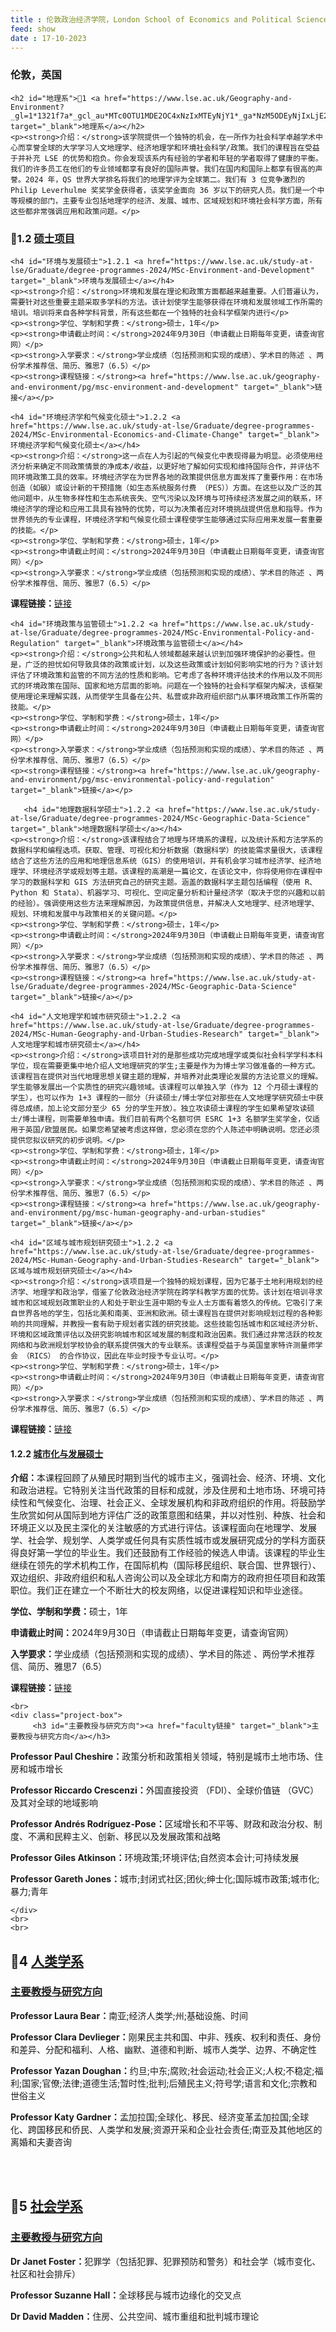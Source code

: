 ```yaml
---
title : 伦敦政治经济学院，London School of Economics and Political Science
feed: show
date : 17-10-2023
---
```


<html lang="zh">
<head>
    <meta charset="UTF-8">
    <title> 伦敦政治经济学院，London School of Economics and Political Science</title>
    <link rel="stylesheet" href="/assets/css/CSS.css">
</head>
<body>
    <h3>伦敦，英国</h3>

    <h2 id="地理系">🏫1 <a href="https://www.lse.ac.uk/Geography-and-Environment?_gl=1*1321f7a*_gcl_au*MTc0OTU1MDE2OC4xNzIxMTEyNjY1*_ga*NzM5ODEyNjIxLjE2OTg4NDA3NDI.*_ga_LWTEVFESYX*MTcyMTExMjY2NS44LjEuMTcyMTExMjcyNy42MC4wLjA" target="_blank">地理系</a></h2>
    <p><strong>介绍：</strong>该学院提供一个独特的机会，在一所作为社会科学卓越学术中心而享誉全球的大学学习人文地理学、经济地理学和环境社会科学/政策。我们的课程旨在受益于并补充 LSE 的优势和抱负。你会发现该系内有经验的学者和年轻的学者取得了健康的平衡。我们的许多员工在他们的专业领域都享有良好的国际声誉。我们在国内和国际上都享有很高的声誉。2024 年，QS 世界大学排名将我们的地理学评为全球第二。我们有 3 位竞争激烈的 Philip Leverhulme 奖奖学金获得者，该奖学金面向 36 岁以下的研究人员。我们是一个中等规模的部门，主要专业包括地理学的经济、发展、城市、区域规划和环境社会科学方面，所有这些都非常强调应用和政策问题。</p>

<h3 id="硕士项目">📖1.2 <a href="https://www.lse.ac.uk/geography-and-environment/phd" target="_blank">硕士项目</a></h3>

    <h4 id="环境与发展硕士">1.2.1 <a href="https://www.lse.ac.uk/study-at-lse/Graduate/degree-programmes-2024/MSc-Environment-and-Development" target="_blank">环境与发展硕士</a></h4>
    <p><strong>介绍：</strong>环境和发展在理论和政策方面都越来越重要。人们普遍认为，需要针对这些重要主题采取多学科的方法。该计划使学生能够获得在环境和发展领域工作所需的培训。培训将来自各种学科背景，所有这些都在一个独特的社会科学框架内进行</p>
    <p><strong>学位、学制和学费：</strong>硕士，1年</p>
    <p><strong>申请截止时间：</strong>2024年9月30日（申请截止日期每年变更，请查询官网）</p>
    <p><strong>入学要求：</strong>学业成绩（包括预测和实现的成绩）、学术目的陈述 、两份学术推荐信、简历、雅思7（6.5）</p>
    <p><strong>课程链接：</strong><a href="https://www.lse.ac.uk/geography-and-environment/pg/msc-environment-and-development" target="_blank">链接</a></p>

    <h4 id="环境经济学和气候变化硕士">1.2.2 <a href="https://www.lse.ac.uk/study-at-lse/Graduate/degree-programmes-2024/MSc-Environmental-Economics-and-Climate-Change" target="_blank">环境经济学和气候变化硕士</a></h4>
    <p><strong>介绍：</strong>这一点在人为引起的气候变化中表现得最为明显。必须使用经济分析来确定不同政策情景的净成本/收益，以更好地了解如何实现和维持国际合作，并评估不同环境政策工具的效率。环境经济学在为世界各地的政策提供信息方面发挥了重要作用：在市场创造（如碳）或设计新的干预措施（如生态系统服务付费 （PES））方面。在这些以及广泛的其他问题中，从生物多样性和生态系统丧失、空气污染以及环境与可持续经济发展之间的联系，环境经济学的理论和应用工具具有独特的优势，可以为决策者应对环境挑战提供信息和指导。作为世界领先的专业课程，环境经济学和气候变化硕士课程使学生能够通过实际应用来发展一套重要的技能。</p>
    <p><strong>学位、学制和学费：</strong>硕士，1年</p>
    <p><strong>申请截止时间：</strong>2024年9月30日（申请截止日期每年变更，请查询官网）</p>
    <p><strong>入学要求：</strong>学业成绩（包括预测和实现的成绩）、学术目的陈述 、两份学术推荐信、简历、雅思7（6.5）</p>
<p><strong>课程链接：</strong><a href="https://www.lse.ac.uk/geography-and-environment/pg/msc-environmental-economics-and-climate-change" target="_blank">链接</a></p>

    <h4 id="环境政策与监管硕士">1.2.2 <a href="https://www.lse.ac.uk/study-at-lse/Graduate/degree-programmes-2024/MSc-Environmental-Policy-and-Regulation" target="_blank">环境政策与监管硕士</a></h4>
    <p><strong>介绍：</strong>公共和私人领域都越来越认识到加强环境保护的必要性。但是，广泛的担忧如何导致具体的政策或计划，以及这些政策或计划如何影响实地的行为？该计划评估了环境政策和监管的不同方法的性质和影响。它考虑了各种环境评估技术的作用以及不同形式的环境政策在国际、国家和地方层面的影响。问题在一个独特的社会科学框架内解决，该框架使用理论来理解实践，从而使学生具备在公共、私营或非政府组织部门从事环境政策工作所需的技能。</p>
    <p><strong>学位、学制和学费：</strong>硕士，1年</p>
    <p><strong>申请截止时间：</strong>2024年9月30日（申请截止日期每年变更，请查询官网）</p>
    <p><strong>入学要求：</strong>学业成绩（包括预测和实现的成绩）、学术目的陈述 、两份学术推荐信、简历、雅思7（6.5）</p>
    <p><strong>课程链接：</strong><a href="https://www.lse.ac.uk/geography-and-environment/pg/msc-environmental-policy-and-regulation" target="_blank">链接</a></p>

       <h4 id="地理数据科学硕士">1.2.2 <a href="https://www.lse.ac.uk/study-at-lse/Graduate/degree-programmes-2024/MSc-Geographic-Data-Science" target="_blank">地理数据科学硕士</a></h4>
    <p><strong>介绍：</strong>该课程结合了地理与环境系的课程，以及统计系和方法学系的数据科学和编程选项。获取、管理、可视化和分析数据（数据科学）的技能需求量很大，该课程结合了这些方法的应用和地理信息系统（GIS）的使用培训，并有机会学习城市经济学、经济地理学、环境经济学或规划等主题。该课程的高潮是一篇论文，在该论文中，你将使用你在课程中学习的数据科学和 GIS 方法研究自己的研究主题。涵盖的数据科学主题包括编程（使用 R、Python 和 Stata）、机器学习、可视化、空间定量分析和计量经济学（取决于您的兴趣和以前的经验）。强调使用这些方法来理解原因，为政策提供信息，并解决人文地理学、经济地理学、规划、环境和发展中与政策相关的关键问题。</p>
    <p><strong>学位、学制和学费：</strong>硕士，1年</p>
    <p><strong>申请截止时间：</strong>2024年9月30日（申请截止日期每年变更，请查询官网）</p>
    <p><strong>入学要求：</strong>学业成绩（包括预测和实现的成绩）、学术目的陈述 、两份学术推荐信、简历、雅思7（6.5）</p>
    <p><strong>课程链接：</strong><a href="https://www.lse.ac.uk/study-at-lse/Graduate/degree-programmes-2024/MSc-Geographic-Data-Science" target="_blank">链接</a></p>

    <h4 id="人文地理学和城市研究硕士">1.2.2 <a href="https://www.lse.ac.uk/study-at-lse/Graduate/degree-programmes-2024/MSc-Human-Geography-and-Urban-Studies-Research" target="_blank">人文地理学和城市研究硕士</a></h4>
    <p><strong>介绍：</strong>该项目针对的是那些成功完成地理学或类似社会科学学科本科学位，现在需要更集中地介绍人文地理研究的学生;主要是作为为博士学习做准备的一种方式。该课程旨在提供对当代地理思想关键主题的理解，并培养对此类理论发展的方法论意义的理解。学生能够发展出一个实质性的研究兴趣领域。该课程可以单独入学（作为 12 个月硕士课程的学生），也可以作为 1+3 课程的一部分（升读硕士/博士学位对那些在人文地理学研究硕士中获得总成绩，加上论文部分至少 65 分的学生开放）。独立攻读硕士课程的学生如果希望攻读硕士/博士课程，则需要单独申请。我们目前有两个名额可供 ESRC 1+3 名额学生奖学金，仅适用于英国/欧盟居民。如果您希望被考虑这样做，您必须在您的个人陈述中明确说明。您还必须提供您拟议研究的初步说明。</p>
    <p><strong>学位、学制和学费：</strong>硕士，1年</p>
    <p><strong>申请截止时间：</strong>2024年9月30日（申请截止日期每年变更，请查询官网）</p>
    <p><strong>入学要求：</strong>学业成绩（包括预测和实现的成绩）、学术目的陈述 、两份学术推荐信、简历、雅思7（6.5）</p>
    <p><strong>课程链接：</strong><a href="https://www.lse.ac.uk/geography-and-environment/pg/msc-human-geography-and-urban-studies" target="_blank">链接</a></p>

    <h4 id="区域与城市规划研究硕士">1.2.2 <a href="https://www.lse.ac.uk/study-at-lse/Graduate/degree-programmes-2024/MSc-Human-Geography-and-Urban-Studies-Research" target="_blank">区域与城市规划研究硕士</a></h4>
    <p><strong>介绍：</strong>该项目是一个独特的规划课程，因为它基于土地利用规划的经济学、地理学和政治学，借鉴了伦敦政治经济学院在跨学科教学方面的优势。该计划在培训寻求城市和区域规划政策职业的人和处于职业生涯中期的专业人士方面有着悠久的传统。它吸引了来自世界各地的学生，包括北美和南美、亚洲和欧洲。硕士课程旨在提供对影响规划过程的各种影响的共同理解，并教授一套有助于规划者实践的研究技能。这些技能包括城市和区域经济分析、环境和区域政策评估以及研究影响城市和区域发展的制度和政治因素。我们通过非常活跃的校友网络和与欧洲规划学校协会的联系提供强大的专业联系。该课程受益于与英国皇家特许测量师学会 （RICS） 的合作协议，因此在毕业时授予专业认可。</p>
    <p><strong>学位、学制和学费：</strong>硕士，1年</p>
    <p><strong>申请截止时间：</strong>2024年9月30日（申请截止日期每年变更，请查询官网）</p>
    <p><strong>入学要求：</strong>学业成绩（包括预测和实现的成绩）、学术目的陈述 、两份学术推荐信、简历、雅思7（6.5）</p>
<p><strong>课程链接：</strong><a href="https://www.lse.ac.uk/geography-and-environment/pg/msc-regional-and-urban-planning-studies" target="_blank">链接</a></p>
  
  <h4 id="城市化与发展硕士">1.2.2 <a href="https://www.lse.ac.uk/study-at-lse/Graduate/degree-programmes-2024/MSc-Urbanisation-and-Development" target="_blank">城市化与发展硕士</a></h4>
    <p><strong>介绍：</strong>本课程回顾了从殖民时期到当代的城市主义，强调社会、经济、环境、文化和政治进程。它特别关注当代政策的目标和成就，涉及住房和土地市场、环境可持续性和气候变化、治理、社会正义、全球发展机构和非政府组织的作用。将鼓励学生欣赏如何从国际到地方评估广泛的政策意图和结果，并以对性别、种族、社会和环境正义以及民主深化的关注敏感的方式进行评估。该课程面向在地理学、发展学、社会学、规划学、人类学或任何具有实质性城市或发展研究成分的学科方面获得良好第一学位的毕业生。我们还鼓励有工作经验的候选人申请。该课程的毕业生继续在领先的学术机构工作，在国际机构（国际移民组织、联合国、世界银行）、双边组织、非政府组织和私人咨询公司以及全球北方和南方的政府担任项目和政策职位。我们正在建立一个不断壮大的校友网络，以促进课程知识和毕业途径。</p>
    <p><strong>学位、学制和学费：</strong>硕士，1年</p>
    <p><strong>申请截止时间：</strong>2024年9月30日（申请截止日期每年变更，请查询官网）</p>
    <p><strong>入学要求：</strong>学业成绩（包括预测和实现的成绩）、学术目的陈述 、两份学术推荐信、简历、雅思7（6.5）</p>
    <p><strong>课程链接：</strong><a href="https://www.lse.ac.uk/geography-and-environment/pg/msc-urbanisation-and-development" target="_blank">链接</a></p>

    <br>
    <div class="project-box">
         <h3 id="主要教授与研究方向"><a href="faculty链接" target="_blank">主要教授与研究方向</a></h3>
<p><strong>Professor Paul Cheshire：</strong>政策分析和政策相关领域，特别是城市土地市场、住房和城市增长</p>
        <p><strong>Professor Riccardo Crescenzi：</strong>外国直接投资 （FDI）、全球价值链 （GVC） 及其对全球的地域影响</p>
        <p><strong>Professor Andrés Rodríguez-Pose：</strong>区域增长和不平等、财政和政治分权、制度、不满和民粹主义、创新、移民以及发展政策和战略</p>
        <p><strong>Professor Giles Atkinson：</strong>环境政策;环境评估;自然资本会计;可持续发展</p>
        <p><strong>Professor Gareth Jones：</strong>城市;封闭式社区;团伙;绅士化;国际城市政策;城市化;暴力;青年</p>

    </div>
    <br>
    <br>

<h2 id="人类学系">🏫4 <a href="https://www.lse.ac.uk/anthropology?_gl=1*337b3k*_gcl_au*MTc0OTU1MDE2OC4xNzIxMTEyNjY1*_ga*NzM5ODEyNjIxLjE2OTg4NDA3NDI.*_ga_LWTEVFESYX*MTcyMTExMjY2NS44LjEuMTcyMTExMzI2NC40OC4wLjA" target="_blank">人类学系</a></h2>

<div class="project-box">
         <h3 id="主要教授与研究方向"><a href="https://www.lse.ac.uk/anthropology?_gl=1*337b3k*_gcl_au*MTc0OTU1MDE2OC4xNzIxMTEyNjY1*_ga*NzM5ODEyNjIxLjE2OTg4NDA3NDI.*_ga_LWTEVFESYX*MTcyMTExMjY2NS44LjEuMTcyMTExMzI2NC40OC4wLjA" target="_blank">主要教授与研究方向</a></h3>
<p><strong>Professor Laura Bear：</strong>南亚;经济人类学;州;基础设施、时间</p>
        <p><strong>Professor Clara Devlieger：</strong>刚果民主共和国、中非、残疾、权利和责任、身份和差异、分配和福利、人格、幽默、道德和判断、城市人类学、边界、不确定性</p>
        <p><strong>Professor Yazan Doughan：</strong>约旦;中东;腐败;社会运动;社会正义;人权;不稳定;福利;国家;官僚;法律;道德生活;暂时性;批判;后殖民主义;符号学;语言和文化;宗教和世俗主义</p>
        <p><strong>Professor Katy Gardner：</strong>孟加拉国;全球化、移民、经济变革孟加拉国;全球化、跨国移民和侨民、人类学和发展;资源开采和企业社会责任;南亚及其他地区的离婚和夫妻咨询</p>
 </div>
<br>
<br>

<h2 id="社会学系">🏫5 <a href="Bangladesh; globalisation, migration, economic changeBangladesh; globalisation, transnational migration and diaspora, anthropology and development; resource extraction and corporate social responsibility; divorce and couples counselling in South Asia and beyond" target="_blank">社会学系</a></h2>

<div class="project-box">
         <h3 id="主要教授与研究方向"><a href="Bangladesh; globalisation, migration, economic changeBangladesh; globalisation, transnational migration and diaspora, anthropology and development; resource extraction and corporate social responsibility; divorce and couples counselling in South Asia and beyond" target="_blank">主要教授与研究方向</a></h3>
<p><strong>Dr Janet Foster：</strong>犯罪学（包括犯罪、犯罪预防和警务）和社会学（城市变化、社区和社会排斥）</p>
        <p><strong>Professor Suzanne Hall：</strong>全球移民与城市边缘化的交叉点</p>
        <p><strong>Dr David Madden：</strong>住房、公共空间、城市重组和批判城市理论</p>
</div>

</body>
</html>

